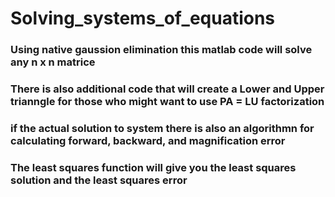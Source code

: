 # Solving_systems_of_equations

### Using native gaussion elimination this matlab code will solve any n x n matrice
### There is also additional code that will create a Lower and Upper trianngle for those who might want to use PA = LU factorization 
### if the actual solution to system there is also an algorithmn for calculating forward, backward, and magnification error


### The least squares function will give you the least squares solution and the least squares error 
